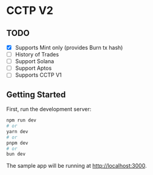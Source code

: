 # CCTP V2

## TODO

- [x] Supports Mint only (provides Burn tx hash)
- [ ] History of Trades
- [ ] Support Solana
- [ ] Support Aptos
- [ ] Supports CCTP V1

## Getting Started

First, run the development server:

```bash
npm run dev
# or
yarn dev
# or
pnpm dev
# or
bun dev
```

The sample app will be running at [http://localhost:3000](http://localhost:3000).

